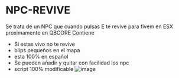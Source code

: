 # NPC-REVIVE
Se trata de un NPC que cuando pulsas E te revive para fivem en ESX proximamente en QBCORE
Contiene
- Si estas vivo no te revive
- blips pequeños en el mapa
- esta 100% en español
- Se pueden añadir y quitar con facilidad los npc
- script 100% modificable
![image](https://github.com/user-attachments/assets/0be3577f-c4fc-4abc-8410-36ec6d75f46d)
